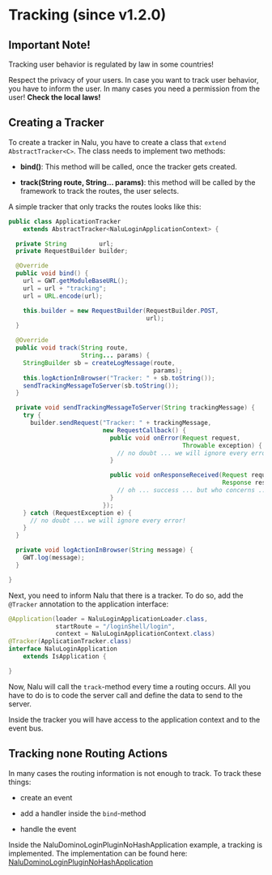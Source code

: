 # Tracking (since v1.2.0)

## Important Note!
Tracking user behavior is regulated by law in some countries!

Respect the privacy of your users. In case you want to track user behavior, you have to inform the user. In many cases you need a permission from the user! **Check the local laws!**

## Creating a Tracker
To create a tracker in Nalu, you have to create a class that `extend AbstractTracker<C>`. The class needs to implement two methods:

* **bind()**: This method will be called, once the tracker gets created.

* **track(String route, String... params)**: this method will be called by the framework to track the routes, the user selects.

A simple tracker that only tracks the routes looks like this:

```Java
public class ApplicationTracker
    extends AbstractTracker<NaluLoginApplicationContext> {

  private String         url;
  private RequestBuilder builder;

  @Override
  public void bind() {
    url = GWT.getModuleBaseURL();
    url = url + "tracking";
    url = URL.encode(url);

    this.builder = new RequestBuilder(RequestBuilder.POST,
                                      url);
  }

  @Override
  public void track(String route,
                    String... params) {
    StringBuilder sb = createLogMessage(route,
                                        params);
    this.logActionInBrowser("Tracker: " + sb.toString());
    sendTrackingMessageToServer(sb.toString());
  }

  private void sendTrackingMessageToServer(String trackingMessage) {
    try {
      builder.sendRequest("Tracker: " + trackingMessage,
                          new RequestCallback() {
                            public void onError(Request request,
                                                Throwable exception) {
                              // no doubt ... we will ignore every error!
                            }

                            public void onResponseReceived(Request request,
                                                           Response response) {
                              // oh ... success ... but who concerns ... :-)
                            }
                          });
    } catch (RequestException e) {
      // no doubt ... we will ignore every error!
    }
  }

  private void logActionInBrowser(String message) {
    GWT.log(message);
  }

}
```

Next, you need to inform Nalu that there is a tracker. To do so, add the `@Tracker` annotation to the application interface:

```Java
@Application(loader = NaluLoginApplicationLoader.class,
             startRoute = "/loginShell/login",
             context = NaluLoginApplicationContext.class)
@Tracker(ApplicationTracker.class)
interface NaluLoginApplication
    extends IsApplication {

}
```

Now, Nalu will call the `track`-method every time a routing occurs. All you have to do is to code the server call and define the data to send to the server.

Inside the tracker you will have access to the application context and to the event bus.

## Tracking none Routing Actions
In many cases the routing information is not enough to track. To track these things:

* create an event

* add a handler inside the `bind`-method

* handle the event

Inside the NaluDominoLoginPluginNoHashApplication example, a tracking is implemented. The implementation can be found here: [NaluDominoLoginPluginNoHashApplication](https://github.com/NaluKit/nalu-examples/tree/main/NaluDominoLoginPluginNoHashApplication)
